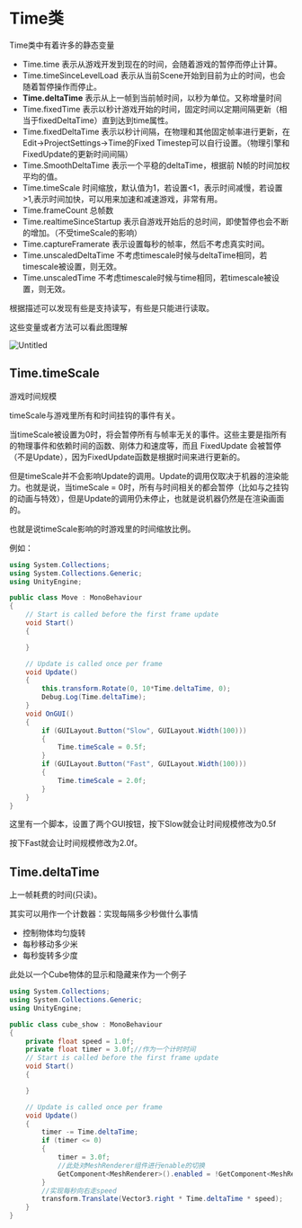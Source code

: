 # Time类

Time类中有着许多的静态变量

- Time.time 表示从游戏开发到现在的时间，会随着游戏的暂停而停止计算。
- Time.timeSinceLevelLoad 表示从当前Scene开始到目前为止的时间，也会随着暂停操作而停止。
- **Time.deltaTime** 表示从上一帧到当前帧时间，以秒为单位。又称增量时间
- Time.fixedTime 表示以秒计游戏开始的时间，固定时间以定期间隔更新（相当于fixedDeltaTime）直到达到time属性。
- Time.fixedDeltaTime 表示以秒计间隔，在物理和其他固定帧率进行更新，在Edit->ProjectSettings->Time的Fixed Timestep可以自行设置。（物理引擎和FixedUpdate的更新时间间隔）
- Time.SmoothDeltaTime 表示一个平稳的deltaTime，根据前 N帧的时间加权平均的值。
- Time.timeScale 时间缩放，默认值为1，若设置<1，表示时间减慢，若设置>1,表示时间加快，可以用来加速和减速游戏，非常有用。
- Time.frameCount 总帧数
- Time.realtimeSinceStartup 表示自游戏开始后的总时间，即使暂停也会不断的增加。（不受timeScale的影响）
- Time.captureFramerate 表示设置每秒的帧率，然后不考虑真实时间。
- Time.unscaledDeltaTime 不考虑timescale时候与deltaTime相同，若timescale被设置，则无效。
- Time.unscaledTime 不考虑timescale时候与time相同，若timescale被设置，则无效。

根据描述可以发现有些是支持读写，有些是只能进行读取。

这些变量或者方法可以看此图理解

![Untitled](E:\MyMarkdown\Unity\Unity\Time类\Untitled.png)

## Time.timeScale

游戏时间规模

timeScale与游戏里所有和时间挂钩的事件有关。

当timeScale被设置为0时，将会暂停所有与帧率无关的事件。这些主要是指所有的物理事件和依赖时间的函数、刚体力和速度等，而且 FixedUpdate 会被暂停（不是Update），因为FixedUpdate函数是根据时间来进行更新的。

但是timeScale并不会影响Update的调用。Update的调用仅取决于机器的渲染能力。也就是说，当timeScale = 0时，所有与时间相关的都会暂停（比如与之挂钩的动画与特效），但是Update的调用仍未停止，也就是说机器仍然是在渲染画面的。

也就是说timeScale影响的时游戏里的时间缩放比例。

例如：

```csharp
using System.Collections;
using System.Collections.Generic;
using UnityEngine;

public class Move : MonoBehaviour
{
    // Start is called before the first frame update
    void Start()
    {

    }

    // Update is called once per frame
    void Update()
    {
        this.transform.Rotate(0, 10*Time.deltaTime, 0);
        Debug.Log(Time.deltaTime);
    }
    void OnGUI()
    {
        if (GUILayout.Button("Slow", GUILayout.Width(100)))
        {
            Time.timeScale = 0.5f;
        }
        if (GUILayout.Button("Fast", GUILayout.Width(100)))
        {
            Time.timeScale = 2.0f;
        }
    }
}
```

这里有一个脚本，设置了两个GUI按钮，按下Slow就会让时间规模修改为0.5f

按下Fast就会让时间规模修改为2.0f。

## Time.deltaTime

上一帧耗费的时间(只读)。

其实可以用作一个计数器：实现每隔多少秒做什么事情

- 控制物体均匀旋转
- 每秒移动多少米
- 每秒旋转多少度

此处以一个Cube物体的显示和隐藏来作为一个例子

```csharp
using System.Collections;
using System.Collections.Generic;
using UnityEngine;

public class cube_show : MonoBehaviour
{
    private float speed = 1.0f;
    private float timer = 3.0f;//作为一个计时时间
    // Start is called before the first frame update
    void Start()
    {

    }

    // Update is called once per frame
    void Update()
    {
        timer -= Time.deltaTime;
        if (timer <= 0)
        {
            timer = 3.0f;
            //此处对MeshRenderer组件进行enable的切换
            GetComponent<MeshRenderer>().enabled = !GetComponent<MeshRenderer>().enabled;
        }
        //实现每秒向右走speed
        transform.Translate(Vector3.right * Time.deltaTime * speed);
    }
}
```